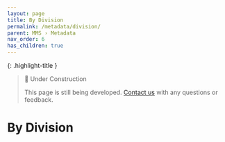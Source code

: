 ```yaml
---
layout: page
title: By Division
permalink: /metadata/division/
parent: MMS › Metadata
nav_order: 6
has_children: true
---
```


{: .highlight-title }
> 🚧 Under Construction
>
> This page is still being developed. [Contact us](/metadata-documentation/contact/) with any questions or feedback.

# By Division